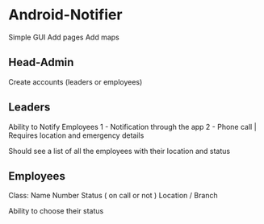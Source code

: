 # Android-Notifier

Simple GUI
Add pages
Add maps

## Head-Admin
Create accounts (leaders or employees)

## Leaders
Ability to Notify Employees 
       1 - Notification through the app
       2 - Phone call
       | Requires location and emergency details

Should see a list of all the employees with their location and status 

## Employees
Class: Name
       Number
       Status ( on call or not )
       Location / Branch
       
Ability to choose their status
